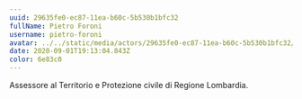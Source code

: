```yaml
---
uuid: 29635fe0-ec87-11ea-b60c-5b530b1bfc32
fullName: Pietro Foroni
username: pietro-foroni
avatar: ../../static/media/actors/29635fe0-ec87-11ea-b60c-5b530b1bfc32/pietro-foroni-ok.jpg
date: 2020-09-01T19:13:04.843Z
color: 6e83c0
---
```

Assessore al Territorio e Protezione civile di Regione Lombardia.